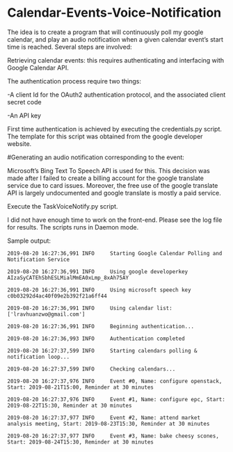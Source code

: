 # Calendar-Events-Voice-Notification
The idea is to create a program that will continuously poll my google calendar, and play an audio notification when a given calendar event’s start time is reached. Several steps are involved:

Retrieving calendar events: this requires authenticating and interfacing with Google Calendar API.


The authentication process require two things:

-A client Id for the OAuth2 authentication protocol, and the associated client secret code

-An API key 

First time authentication is achieved by executing the credentials.py script. The template for this script was obtained from the google developer website.

#Generating an audio notification corresponding to the event:

Microsoft’s Bing Text To Speech API is used for this. This decision was made after I failed to create a billing account for the google translate service due to card issues. Moreover, the free use of the google translate API is largely undocumented and google translate is mostly a paid service. 

Execute the TaskVoiceNotify.py script. 

I did not have enough time to work on the front-end. Please see the log file for results. The scripts runs in Daemon mode.


Sample output: 

    2019-08-20 16:27:36,991 INFO     Starting Google Calendar Polling and Notification Service

    2019-08-20 16:27:36,991 INFO     Using google developerkey AIzaSyCATEhSbhESLMialMmEA0xLmp_8xAh75AY
    
    2019-08-20 16:27:36,991 INFO     Using microsoft speech key c0b03292d4ac40f09e2b392f21a6ff44
    
    2019-08-20 16:27:36,991 INFO     Using calendar list: ['lravhuanzwo@gmail.com']
    
    2019-08-20 16:27:36,991 INFO     Beginning authentication...
    
    2019-08-20 16:27:36,993 INFO     Authentication completed

    2019-08-20 16:27:37,599 INFO     Starting calendars polling & notification loop...
    
    2019-08-20 16:27:37,599 INFO     Checking calendars...
    
    2019-08-20 16:27:37,976 INFO     Event #0, Name: configure openstack, Start: 2019-08-21T15:00, Reminder at 30 minutes
    
    2019-08-20 16:27:37,976 INFO     Event #1, Name: configure epc, Start: 2019-08-22T15:30, Reminder at 30 minutes
    
    2019-08-20 16:27:37,977 INFO     Event #2, Name: attend market analysis meeting, Start: 2019-08-23T15:30, Reminder at 30 minutes
    
    2019-08-20 16:27:37,977 INFO     Event #3, Name: bake cheesy scones, Start: 2019-08-24T15:30, Reminder at 30 minutes





